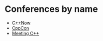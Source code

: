 # Conferences by name

* [C++Now](https://github.com/PatriotRossii/cpp-conferences/blob/master/conferences/by_name/cppnow.md)
* [CppCon](https://github.com/PatriotRossii/cpp-conferences/blob/master/conferences/by_name/cppcon.md)
* [Meeting C++](https://github.com/PatriotRossii/cpp-conferences/blob/master/conferences/by_name/meetingcpp.md)